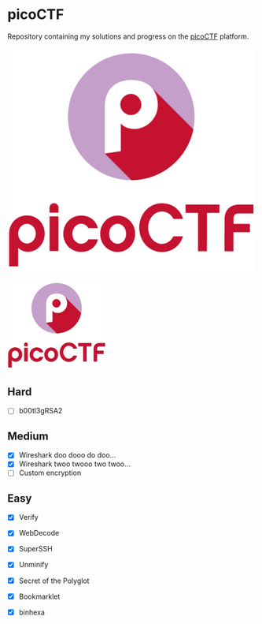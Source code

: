 # picoCTF

Repository containing my solutions and progress on the [picoCTF](https://play.picoctf.org/) platform.

![image](img/proxy-image.png)

<img src="img/proxy-image.png" alt="logo" width="200"/>


## Hard
- [ ] b00tl3gRSA2

## Medium
- [x] Wireshark doo dooo do doo...
- [x] Wireshark twoo twooo two twoo...
- [ ] Custom encryption

## Easy
- [x] Verify
- [x] WebDecode
- [x] SuperSSH
- [x] Unminify
- [x] Secret of the Polyglot
- [x] Bookmarklet
- [x] binhexa



